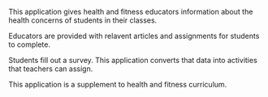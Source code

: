 This application gives health and fitness educators information about the health concerns of students in their classes.

Educators are provided with relavent articles and assignments for students to complete. 

Students fill out a survey. This application converts that data into activities that teachers can assign. 

This application is a supplement to health and fitness curriculum.